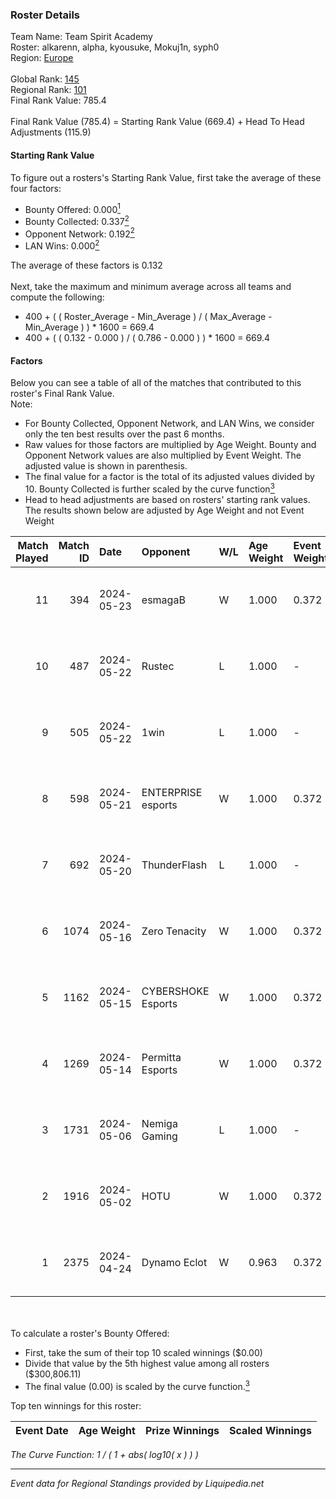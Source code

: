 ### Roster Details<br />
Team Name: Team Spirit Academy<br />
Roster: alkarenn, alpha, kyousuke, Mokuj1n, syph0<br />
Region: [Europe]( ../standings_europe.md)<br />
<br />
Global Rank: [145](../standings_global.md)<br />
Regional Rank: [101]( ../standings_europe.md)<br />
Final Rank Value:  785.4<br />
<br />
Final Rank Value (785.4) = Starting Rank Value (669.4) + Head To Head Adjustments (115.9)<br />

#### Starting Rank Value<br />
To figure out a rosters's Starting Rank Value, first take the average of these four factors:<br />
- Bounty Offered: 0.000[<sup>1</sup>](#table2)
- Bounty Collected: 0.337[<sup>2</sup>](#table1)
- Opponent Network: 0.192[<sup>2</sup>](#table1)
- LAN Wins: 0.000[<sup>2</sup>](#table1)

The average of these factors is 0.132<br />
<br />
Next, take the maximum and minimum average across all teams and compute the following:<br />
- 400 + ( ( Roster_Average - Min_Average ) / ( Max_Average - Min_Average ) ) * 1600 = 669.4
- 400 + ( ( 0.132 - 0.000 ) / ( 0.786 - 0.000 ) ) * 1600 = 669.4


#### Factors<br />
Below you can see a table of all of the matches that contributed to this roster's Final Rank Value.<br />
Note:<br />

- For Bounty Collected, Opponent Network, and LAN Wins, we consider only the ten best results over the past 6 months.
- Raw values for those factors are multiplied by Age Weight. Bounty and Opponent Network values are also multiplied by Event Weight. The adjusted value is shown in parenthesis.
- The final value for a factor is the total of its adjusted values divided by 10. Bounty Collected is further scaled by the curve function[<sup>3</sup>](#curveFunction)
- Head to head adjustments are based on rosters' starting rank values. The results shown below are adjusted by Age Weight and not Event Weight
<span id="table1"></span><br />


| Match Played | Match ID | Date       | Opponent           | W/L | Age Weight | Event Weight | Bounty Collected | Opponent Network | LAN Wins  | H2H Adj. | Roster                                    |
| -: | -: | :- | :- | :- | :- | :- | :- | :- | :- | -: | :- |
|           11 |      394 | 2024-05-23 | esmagaB            | W   | 1.000      | 0.372        | 0.008 (0.003)    | 0.460 (0.171)    | 0 (0.000) |    18.17 | alkarenn, alpha, kyousuke, Mokuj1n, syph0 |
|           10 |      487 | 2024-05-22 | Rustec             | L   | 1.000      | -            | -                | -                | -         |   -12.36 | alkarenn, alpha, kyousuke, Mokuj1n, syph0 |
|            9 |      505 | 2024-05-22 | 1win               | L   | 1.000      | -            | -                | -                | -         |    -6.31 | alkarenn, alpha, kyousuke, Mokuj1n, syph0 |
|            8 |      598 | 2024-05-21 | ENTERPRISE esports | W   | 1.000      | 0.372        | 0.010 (0.004)    | 0.809 (0.301)    | 0 (0.000) |    20.82 | alkarenn, alpha, kyousuke, Mokuj1n, syph0 |
|            7 |      692 | 2024-05-20 | ThunderFlash       | L   | 1.000      | -            | -                | -                | -         |   -10.04 | alkarenn, alpha, kyousuke, Mokuj1n, syph0 |
|            6 |     1074 | 2024-05-16 | Zero Tenacity      | W   | 1.000      | 0.372        | 0.147 (0.055)    | 1.000 (0.372)    | 0 (0.000) |    25.28 | alkarenn, alpha, kyousuke, Mokuj1n, syph0 |
|            5 |     1162 | 2024-05-15 | CYBERSHOKE Esports | W   | 1.000      | 0.372        | 0.000 (0.000)    | 0.468 (0.174)    | 0 (0.000) |    14.53 | alkarenn, alpha, kyousuke, Mokuj1n, syph0 |
|            4 |     1269 | 2024-05-14 | Permitta Esports   | W   | 1.000      | 0.372        | 0.029 (0.011)    | 1.000 (0.372)    | 0 (0.000) |    20.29 | alkarenn, alpha, kyousuke, Mokuj1n, syph0 |
|            3 |     1731 | 2024-05-06 | Nemiga Gaming      | L   | 1.000      | -            | -                | -                | -         |    -1.84 | alkarenn, alpha, kyousuke, Mokuj1n, syph0 |
|            2 |     1916 | 2024-05-02 | HOTU               | W   | 1.000      | 0.372        | 0.004 (0.002)    | 0.524 (0.195)    | 0 (0.000) |    21.86 | alkarenn, alpha, kyousuke, Mokuj1n, syph0 |
|            1 |     2375 | 2024-04-24 | Dynamo Eclot       | W   | 0.963      | 0.372        | 0.097 (0.035)    | 0.936 (0.336)    | 0 (0.000) |    25.55 | alkarenn, alpha, kyousuke, Mokuj1n, syph0 |

<br />
<span id="table2"></span><br />
To calculate a roster's Bounty Offered:<br />

- First, take the sum of their top 10 scaled winnings ($0.00)
- Divide that value by the 5th highest value among all rosters ($300,806.11)
- The final value (0.00) is scaled by the curve function.[<sup>3</sup>](#curveFunction)

Top ten winnings for this roster:<br />

| Event Date | Age Weight | Prize Winnings | Scaled Winnings |
| :- | -: | :- | :- |


<span id="curveFunction"></span>_The Curve Function: 1 / ( 1 + abs( log10( x ) ) )_<br />

---
_Event data for Regional Standings provided by Liquipedia.net_<br />
